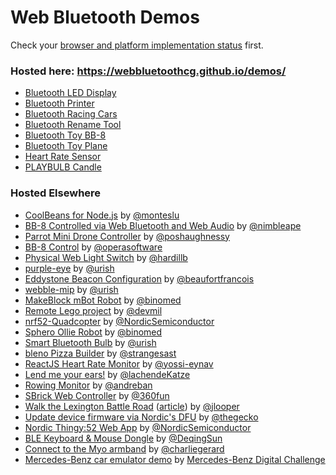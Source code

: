 # Web Bluetooth Demos

Check your [browser and platform implementation status](https://github.com/WebBluetoothCG/web-bluetooth/blob/gh-pages/implementation-status.md) first.

### Hosted here: https://webbluetoothcg.github.io/demos/

- [Bluetooth LED Display](/bluetooth-led-display/)
- [Bluetooth Printer](/bluetooth-printer/)
- [Bluetooth Racing Cars](/bluetooth-racing-cars/)
- [Bluetooth Rename Tool](/bluetooth-rename/)
- [Bluetooth Toy BB-8](/bluetooth-toy-bb8/)
- [Bluetooth Toy Plane](/bluetooth-toy-plane/)
- [Heart Rate Sensor](/heart-rate-sensor/)
- [PLAYBULB Candle](/playbulb-candle/) 

### Hosted Elsewhere

- [CoolBeans for Node.js](https://github.com/monteslu/coolbeans) by [@monteslu](https://github.com/monteslu)
- [BB-8 Controlled via Web Bluetooth and Web Audio](https://nimbleape.github.io/demos/bluetooth-toy-bb8/) by [@nimbleape](https://github.com/nimbleape)
- [Parrot Mini Drone Controller](https://github.com/poshaughnessy/web-bluetooth-parrot-drone) by [@poshaughnessy](https://github.com/poshaughnessy)
- [BB-8 Control](https://github.com/operasoftware/bb8) by [@operasoftware](https://github.com/operasoftware)
- [Physical Web Light Switch](https://github.com/hardillb/physical-web-lightswitch) by [@hardillb](https://github.com/hardillb)
- [purple-eye](https://github.com/urish/purple-eye) by [@urish](https://github.com/urish)
- [Eddystone Beacon Configuration](https://beaufortfrancois.github.io/sandbox/web-bluetooth/eddystone-url-config/index.html) by [@beaufortfrancois](https://github.com/beaufortfrancois)
- [webble-mip](https://github.com/urish/webble-mip) by [@urish](https://github.com/urish) 
- [MakeBlock mBot Robot](https://github.com/binomed/mbot-webbluetooth) by [@binomed](https://github.com/binomed)
- [Remote Lego project](https://github.com/devmil/remotelego) by [@devmil](https://github.com/devmil)
- [nrf52-Quadcopter](https://github.com/NordicSemiconductor/nrf52-quadcopter) by [@NordicSemiconductor](https://github.com/NordicSemiconductor)
- [Sphero Ollie Robot](https://github.com/binomed/sphero_ollie-web-bluetooth) by [@binomed](https://github.com/binomed)
- [Smart Bluetooth Bulb](https://github.com/urish/web-lightbulb) by [@urish](https://github.com/urish)
- [bleno Pizza Builder](https://github.com/strangesast/bleno-web-pizza-example) by [@strangesast](https://github.com/strangesast)
- [ReactJS Heart Rate Monitor](https://github.com/yossi-eynav/ble-heart-rate-demo) by [@yossi-eynav](https://github.com/yossi-eynav)
- [Lend me your ears!](https://github.com/lachendeKatze/relay-click) by [@lachendeKatze](https://github.com/lachendeKatze)
- [Rowing Monitor](https://github.com/GoogleChrome/rowing-monitor) by [@andreban](https://github.com/andreban)
- [SBrick Web Controller](https://github.com/360fun/SBrick-Web-Controller) by [@360fun](https://github.com/360fun)
- [Walk the Lexington Battle Road](https://www.youtube.com/watch?v=O7KF0-aVvl8) ([article](https://developer.telerik.com/content-types/tutorials/get-ready-web-bluetooth/)) by [@jlooper](https://github.com/jlooper)
- [Update device firmware via Nordic's DFU](https://github.com/thegecko/web-bluetooth-dfu/) by [@thegecko](https://github.com/thegecko)
- [Nordic Thingy:52 Web App](https://github.com/NordicSemiconductor/webapp-nordic-thingy) by [@NordicSemiconductor](https://github.com/NordicSemiconductor)
- [BLE Keyboard & Mouse Dongle](https://github.com/DeqingSun/BLE-Keyboard-Mouse-Dongle) by [@DeqingSun](https://github.com/DeqingSun)
- [Connect to the Myo armband](https://github.com/charliegerard/myo-web-bluetooth.js) by [@charliegerard](https://github.com/charliegerard)
- [Mercedes-Benz car emulator demo](https://www.youtube.com/watch?v=97MlLkfLVf0) by [Mercedes-Benz Digital Challenge](http://www.mercedes-benz-challenge.com/)
